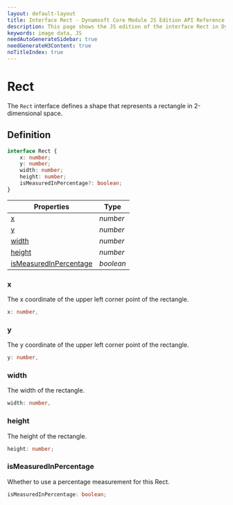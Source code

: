 ```yaml
---
layout: default-layout
title: Interface Rect - Dynamsoft Core Module JS Edition API Reference
description: This page shows the JS edition of the interface Rect in Dynamsoft Core Module.
keywords: image data, JS
needAutoGenerateSidebar: true
needGenerateH3Content: true
noTitleIndex: true
---
```


# Rect

The `Rect` interface defines a shape that represents a rectangle in 2-dimensional space.

## Definition

```typescript
interface Rect {
    x: number;
    y: number;
    width: number;
    height: number;
    isMeasuredInPercentage?: boolean;
}
```

| Properties            | Type |
|----------------------|-------------|
| [x](#x) | *number* |
| [y](#y) | *number* |
| [width](#width) | *number* |
| [height](#height) | *number* |
| [isMeasuredInPercentage](#ismeasuredinpercentage) | *boolean* |

### x

The x coordinate of the upper left corner point of the rectangle.

```typescript
x: number,
```

### y

The y coordinate of the upper left corner point of the rectangle.

```typescript
y: number,
```

### width

The width of the rectangle.

```typescript
width: number,
```

### height

The height of the rectangle.

```typescript
height: number;
```

### isMeasuredInPercentage

Whether to use a percentage measurement for this Rect.

```typescript
isMeasuredInPercentage: boolean;
```
